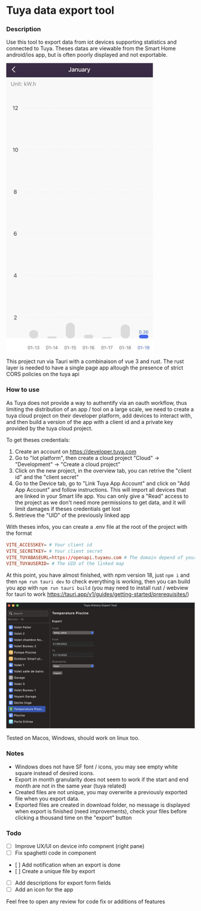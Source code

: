 # Tuya data export tool

### Description

Use this tool to export data from iot devices supporting statistics and connected to Tuya. Theses datas are viewable from the Smart Home android/ios app, but is often poorly displayed and not exportable.

![](./images/smart_life_stat_display.jpg)

This project run via Tauri with a combinaison of vue 3 and rust. The rust layer is needed to have a single page app altough the presence of strict CORS policies on the tuya api

### How to use

As Tuya does not provide a way to authentify via an oauth workflow, thus limiting the distribution of an app / tool on a large scale, we need to create a tuya cloud project on their developer platform, add devices to interact with, and then build a version of the app with a client id and a private key provided by the tuya cloud project.

To get theses credentials:

1. Create an account on https://developer.tuya.com
2. Go to "Iot platform", then create a cloud project "Cloud" -> "Development" -> "Create a cloud project"
3. Click on the new project, in the overview tab, you can retrive the "client id" and the "client secret"
4. Go to the Device tab, go to "Link Tuya App Account" and click on "Add App Account" and follow instructions. This will import all devices that are linked in your Smart life app. You can only give a "Read" access to the project as we don't need more permissions to get data, and it will limit damages if theses credentials get lost
5. Retrieve the "UID" of the previously linked app

With theses infos, you can create a .env file at the root of the project with the format

```TOML
VITE_ACCESSKEY= # Your client id
VITE_SECRETKEY= # Your client secret
VITE_TUYABASEURL=https://openapi.tuyaeu.com # The domain depend of your region, ex: .tuyacn.com for china
VITE_TUYAUSERID= # The UID of the linked map
```

At this point, you have almost finished, with npm version 18, just `npm i` and then `npm run tauri dev` to check everything is working, then you can build you app with `npm run tauri build` (you may need to install rust / webview for tauri to work https://tauri.app/v1/guides/getting-started/prerequisites/)

![](./images/app_screenshot.png)

Tested on Macos, Windows, should work on linux too.

### Notes

- Windows does not have SF font / icons, you may see empty white square instead of desired icons.
- Export in month granularity does not seem to work if the start and end month are not in the same year (tuya related)
- Created files are not unique, you may overwrite a previously exported file when you export data.
- Exported files are created in download folder, no message is displayed when export is finished (need improvements), check your files before clicking a thousand time on the "export" button

### Todo

- [ ] Improve UX/UI on device info compnent (right pane)
- [ ] Fix spaghetti code in component
- [ ] Add notification when an export is done
- [ ] Create a unique file by export
- [ ] Add descriptions for export form fields
- [ ] Add an icon for the app

Feel free to open any review for code fix or additions of features
